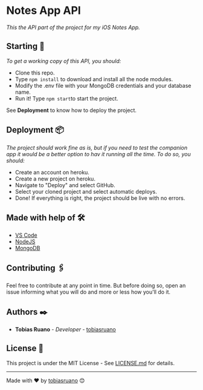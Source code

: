 # Notes App API

_This the API part of the project for my iOS Notes App._

## Starting 🚀

_To get a working copy of this API, you should:_
* Clone this repo.
* Type ` npm install ` to download and install all the node modules.
* Modify the .env file with your MongoDB credentials and your database name.
* Run it! Type ` npm start `to start the project.

See **Deployment** to know how to deploy the project.

## Deployment 📦

_The project should work fine as is, but if you need to test the companion app it would be a better option to hav it running all the time. To do so, you should:_
* Create an account on heroku.
* Create a new project on heroku.
* Navigate to "Deploy" and select GitHub.
* Select your cloned project and select automatic deploys.
* Done! If everything is right, the project should be live with no errors.

## Made with help of 🛠️

* [VS Code](https://code.visualstudio.com)
* [NodeJS](https://nodejs.org)
* [MongoDB](https://www.mongodb.com)

## Contributing 🖇️

Feel free to contribute at any point in time. But before doing so, open an issue informing what you will do and more or less how you'll do it.

## Authors ✒️

* **Tobias Ruano** - *Developer* - [tobiasruano](https://github.com/tobiasruano)

## License 📄

This project is under the MIT License - See [LICENSE.md](LICENSE.md) for details.

---
Made with ❤️ by [tobiasruano](https://github.com/tobiasruano) 😊
